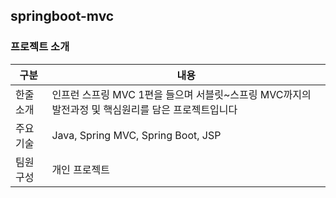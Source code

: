 ## springboot-mvc

### 프로젝트 소개
|구분|내용| 
|------|---|
|한줄 소개|인프런 스프링 MVC 1편을 들으며 서블릿~스프링 MVC까지의 발전과정 및 핵심원리를 담은 프로젝트입니다|
|주요 기술| Java, Spring MVC, Spring Boot, JSP|
|팀원 구성|개인 프로젝트|

